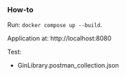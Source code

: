 ### How-to

Run:
`docker compose up --build`.

Application at:
http://localhost:8080

Test:
- GinLibrary.postman_collection.json
